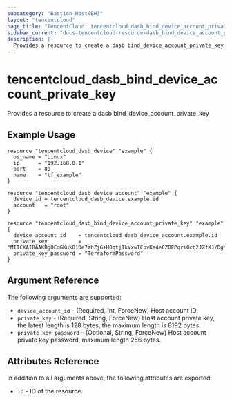 ```yaml
---
subcategory: "Bastion Host(BH)"
layout: "tencentcloud"
page_title: "TencentCloud: tencentcloud_dasb_bind_device_account_private_key"
sidebar_current: "docs-tencentcloud-resource-dasb_bind_device_account_private_key"
description: |-
  Provides a resource to create a dasb bind_device_account_private_key
---
```


# tencentcloud_dasb_bind_device_account_private_key

Provides a resource to create a dasb bind_device_account_private_key

## Example Usage

```hcl
resource "tencentcloud_dasb_device" "example" {
  os_name = "Linux"
  ip      = "192.168.0.1"
  port    = 80
  name    = "tf_example"
}

resource "tencentcloud_dasb_device_account" "example" {
  device_id = tencentcloud_dasb_device.example.id
  account   = "root"
}

resource "tencentcloud_dasb_bind_device_account_private_key" "example" {
  device_account_id    = tencentcloud_dasb_device_account.example.id
  private_key          = "MIICXAIBAAKBgQCqGKukO1De7zhZj6+H0qtjTkVxwTCpvKe4eCZ0FPqri0cb2JZfXJ/DgYSF6vUpwmJG8wVQZKjeGcjDOL5UlsuusFncCzWBQ7RKNUSesmQRMSGkVb1/3j+skZ6UtW+5u09lHNsj6tQ51s1SPrCBkedbNf0Tp0GbMJDyR4e9T04ZZwIDAQABAoGAFijko56+qGyN8M0RVyaRAXz++xTqHBLh"
  private_key_password = "TerraformPassword"
}
```

## Argument Reference

The following arguments are supported:

* `device_account_id` - (Required, Int, ForceNew) Host account ID.
* `private_key` - (Required, String, ForceNew) Host account private key, the latest length is 128 bytes, the maximum length is 8192 bytes.
* `private_key_password` - (Optional, String, ForceNew) Host account private key password, maximum length 256 bytes.

## Attributes Reference

In addition to all arguments above, the following attributes are exported:

* `id` - ID of the resource.



